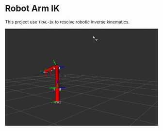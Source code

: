 # Robot Arm IK
This project use `TRAC-IK` to resolve robotic inverse kinematics.

![robot arm ik](docs/resources/sia_robot_trac_ik_solution.gif)
